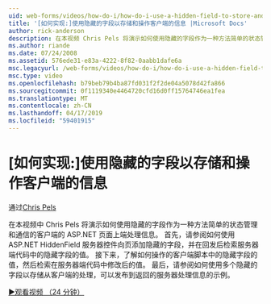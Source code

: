 ```yaml
---
uid: web-forms/videos/how-do-i/how-do-i-use-a-hidden-field-to-store-and-manipulate-client-side-information
title: '[如何实现:]使用隐藏的字段以存储和操作客户端的信息 |Microsoft Docs'
author: rick-anderson
description: 在本视频 Chris Pels 将演示如何使用隐藏的字段作为一种方法简单的状态管理和通信客户端的 ASP.NET 页上...
ms.author: riande
ms.date: 07/24/2008
ms.assetid: 576ede31-e83a-4222-8f82-0aabb1dafe6a
msc.legacyurl: /web-forms/videos/how-do-i/how-do-i-use-a-hidden-field-to-store-and-manipulate-client-side-information
msc.type: video
ms.openlocfilehash: b79beb79b4ba87fd031f2f2de04a5078d42fa866
ms.sourcegitcommit: 0f1119340e4464720cfd16d0ff15764746ea1fea
ms.translationtype: MT
ms.contentlocale: zh-CN
ms.lasthandoff: 04/17/2019
ms.locfileid: "59401915"
---
```

# <a name="how-do-i-use-a-hidden-field-to-store-and-manipulate-client-side-information"></a>[如何实现:]使用隐藏的字段以存储和操作客户端的信息

通过[Chris Pels](https://twitter.com/chrispels)

在本视频中 Chris Pels 将演示如何使用隐藏的字段作为一种方法简单的状态管理和通信的客户端的 ASP.NET 页面上端处理信息。 首先，请参阅如何使用 ASP.NET HiddenField 服务器控件向页添加隐藏的字段，并在回发后检索服务器端代码中的隐藏字段的值。 接下来，了解如何操作的客户端脚本中的隐藏字段的值，然后检索在服务器端代码中修改后的值。 最后，请参阅如何使用多个隐藏的字段以存储从客户端的处理，可以发布到返回的服务器处理信息的示例。

[&#9654;观看视频 （24 分钟）](https://channel9.msdn.com/Blogs/ASP-NET-Site-Videos/how-do-i-use-a-hidden-field-to-store-and-manipulate-client-side-information)
